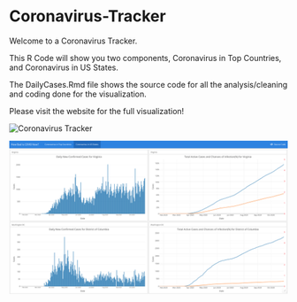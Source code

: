 # Coronavirus-Tracker

Welcome to a Coronavirus Tracker. 

This R Code will show you two components, Coronavirus in Top Countries, and Coronavirus in US States.

The DailyCases.Rmd file shows the source code for all the analysis/cleaning and coding done for the visualization. 

Please visit the website for the full visualization! 

![Coronavirus Tracker](https://rpubs.com/yeshwanth88/Coronavirus-Tracker)

![site_pic](https://github.com/yeshwanthsomu/Coronavirus-Tracker/blob/main/RPubs2.png)
